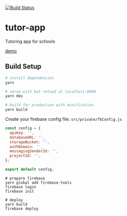 [![Build Status](https://travis-ci.org/tsauvajon/tutor-app.svg?branch=master)](https://travis-ci.org/tsauvajon/tutor-app)

# tutor-app

Tutoring app for schools

[demo](https://tutorapp-bdaa7.firebaseapp.com)

## Build Setup

``` bash
# install dependencies
yarn

# serve with hot reload at localhost:8080
yarn dev

# build for production with minification
yarn build
```

Create your firebase config file:
```src/private/fbConfig.js```
``` javascript
const config = {
  apiKey: '',
  databaseURL: '',
  storageBucket: '',
  authDomain: '',
  messagingSenderId: '',
  projectId: '',
};

export default config;
```

``` base
# prepare firebase
yarn global add firebase-tools
firebase login
firebase init

# deploy
yarn build
firebase deploy
```
